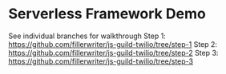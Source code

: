 # Serverless Framework Demo

See individual branches for walkthrough
Step 1: https://github.com/fillerwriter/js-guild-twilio/tree/step-1
Step 2: https://github.com/fillerwriter/js-guild-twilio/tree/step-2
Step 3: https://github.com/fillerwriter/js-guild-twilio/tree/step-3
